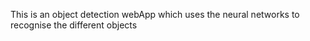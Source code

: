 This is an object detection webApp which uses the neural networks to recognise the different objects
